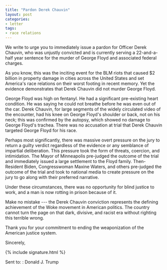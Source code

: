 ```yaml
---
title: "Pardon Derek Chauvin"
layout: post
categories:
- letter
tags:
- race relations
---
```


We write to urge you to immediately issue a pardon for Officer Derek Chauvin, who was unjustly convicted and is currently serving a 22-and-a-half year sentence for the murder of George Floyd and associated federal charges.

As you know, this was the inciting event for the BLM riots that caused $2 billion in property damage in cities across the United States and set America's race relations on their worst footing in recent memory. Yet the evidence demonstrates that Derek Chauvin did not murder George Floyd. 

George Floyd was high on fentanyl. He had a significant pre-existing heart condition. He was saying he could not breathe before he was even out of the car. Derek Chauvin, for large segments of the widely circulated video of the encounter, had his knee on George Floyd's shoulder or back, not on his neck; this was confirmed by the autopsy, which showed no damage to George Floyd's trachea. There was no accusation at trial that Derek Chauvin targeted George Floyd for his race. 

Perhaps most significantly, there was massive overt pressure on the jury to return a guilty verdict regardless of the evidence or any semblance of impartial deliberation. This pressure took the form of threats, coercion, and intimidation. The Mayor of Minneapolis pre-judged the outcome of the trial and immediately issued a large settlement to the Floyd family. Then-Resident Biden, Congresswoman Maxine Waters, and others pre-judged the outcome of the trial and took to national media to create pressure on the jury to go along with their preferred narrative.

Under these circumstances, there was no opportunity for blind justice to work, and a man is now rotting in prison because of it.

Make no mistake --- the Derek Chauvin conviction represents the defining achievement of the Woke movement in American politics. The country cannot turn the page on that dark, divisive, and racist era without righting this terrible wrong.

Thank you for your commitment to ending the weaponization of the American justice system.

Sincerely,

{% include signature.html %}

Sent to:
: Donald J. Trump
